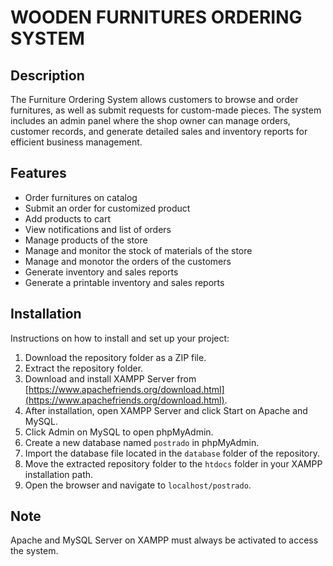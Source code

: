 # WOODEN FURNITURES ORDERING SYSTEM

## Description
The Furniture Ordering System allows customers to browse and order furnitures, as well as submit requests for custom-made pieces. The system includes an admin panel where the shop owner can manage orders, customer records, and generate detailed sales and inventory reports for efficient business management.

## Features
- Order furnitures on catalog
- Submit an order for customized product
- Add products to cart
- View notifications and list of orders
- Manage products of the store
- Manage and monitor the stock of materials of the store
- Manage and monotor the orders of the customers
- Generate inventory and sales reports
- Generate a printable inventory and sales reports

## Installation
Instructions on how to install and set up your project:
1. Download the repository folder as a ZIP file.
2. Extract the repository folder.
3. Download and install XAMPP Server from [https://www.apachefriends.org/download.html](https://www.apachefriends.org/download.html).
4. After installation, open XAMPP Server and click Start on Apache and MySQL.
5. Click Admin on MySQL to open phpMyAdmin.
6. Create a new database named `postrado` in phpMyAdmin.
7. Import the database file located in the `database` folder of the repository.
8. Move the extracted repository folder to the `htdocs` folder in your XAMPP installation path.
9. Open the browser and navigate to `localhost/postrado`.

## Note
Apache and MySQL Server on XAMPP must always be activated to access the system.

